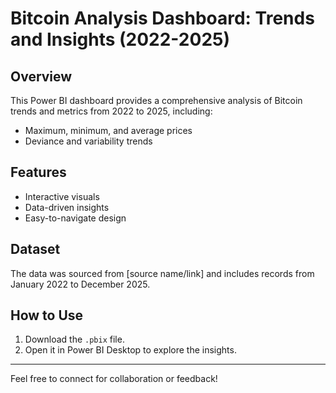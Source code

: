 # Bitcoin Analysis Dashboard: Trends and Insights (2022-2025)  

## Overview  
This Power BI dashboard provides a comprehensive analysis of Bitcoin trends and metrics from 2022 to 2025, including:  
- Maximum, minimum, and average prices  
- Deviance and variability trends  

## Features  
- Interactive visuals  
- Data-driven insights  
- Easy-to-navigate design  

## Dataset  
The data was sourced from [source name/link] and includes records from January 2022 to December 2025.  

## How to Use  
1. Download the `.pbix` file.  
2. Open it in Power BI Desktop to explore the insights.  



---
Feel free to connect for collaboration or feedback!
